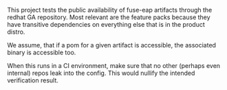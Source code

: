This project tests the public availability of fuse-eap artifacts through the redhat GA repository. 
Most relevant are the feature packs because they have transitive dependencies on everything else that is in the product distro.

We assume, that if a pom for a given artifact is accessible, the associated binary is accessible too.

When this runs in a CI environment, make sure that no other (perhaps even internal) repos leak into the config.
This would nullify the intended verification result.  

